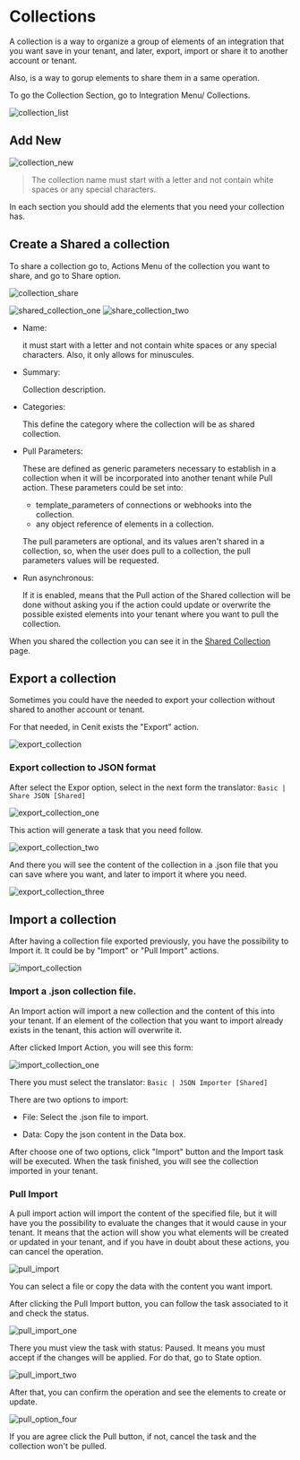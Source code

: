 # Collections

A collection is a way to organize a group of elements of an integration that you want save in your tenant, and later, export, import or share it to another account or tenant.

Also, is a way to gorup elements to share them in a same operation.

To go the Collection Section, go to Integration Menu/ Collections.

![collection_list](https://user-images.githubusercontent.com/30662690/63867468-e23b9d80-c982-11e9-825b-2a2f6756d339.png)

## Add New

![collection_new](https://user-images.githubusercontent.com/30662690/63866986-1c586f80-c982-11e9-86b2-6d912fb5cc1c.png)


> The collection name must start with a letter and not contain white spaces or any special characters.

In each section you should add the elements that you need your collection has.

## Create a Shared a collection

To share a collection go to, Actions Menu of the collection you want to share, and go to Share option.

![collection_share](https://user-images.githubusercontent.com/30662690/63867645-3ba3cc80-c983-11e9-8e39-a819e52675e0.png)

![shared_collection_one](https://user-images.githubusercontent.com/30662690/63869531-490e8600-c986-11e9-9a8f-fa6a73b4bfe1.png)
![share_collection_two](https://user-images.githubusercontent.com/30662690/63869576-5af02900-c986-11e9-8634-ce1829a59d32.png)

- Name:

    it must start with a letter and not contain white spaces or any special characters. Also, it only allows for minuscules.

- Summary:

    Collection description.

- Categories:

    This define the category where the collection will be as shared collection.

- Pull Parameters:

    These are defined as generic parameters necessary to establish in a collection when it will be incorporated into another tenant while Pull action. 
    These parameters could be set into:
    - template_parameters of connections or webhooks into the collection.
    - any object reference of elements in a collection.

    The pull parameters are optional, and its values aren't shared in a collection, so, when the user does pull to a collection, the pull parameters values will be requested.

- Run asynchronous:

    If it is enabled, means that the Pull action of the Shared collection will be done without asking you if the action could update or overwrite the possible existed elements into your tenant where you want to pull the collection.

When you shared the collection you can see it in the [Shared Collection](shared_collection.md) page.

## Export a collection

Sometimes you could have the needed to export your collection without shared to another account or tenant.

For that needed, in Cenit exists the "Export" action.

![export_collection](https://user-images.githubusercontent.com/30662690/63887953-e29c5e80-c9ab-11e9-8973-7b08c3ecb28f.png)

### Export collection to JSON format

After select the Expor option, select in the next form the translator: `Basic | Share JSON [Shared]`

![export_collection_one](https://user-images.githubusercontent.com/30662690/63888245-85ed7380-c9ac-11e9-8593-839cfdbfec28.png)

This action will generate a task that you need follow.

![export_collection_two](https://user-images.githubusercontent.com/30662690/63888813-b1bd2900-c9ad-11e9-8506-8c832e3558cd.png)

And there you will see the content of the collection in a .json file that you can save where you want, and later to import it where you need.

![export_collection_three](https://user-images.githubusercontent.com/30662690/63889122-60fa0000-c9ae-11e9-965c-5e841ab739c3.png)

## Import a collection

After having a collection file exported previously, you have the possibility to Import it. It could be by "Import" or "Pull Import" actions.

![import_collection](https://user-images.githubusercontent.com/30662690/63890250-8daf1700-c9b0-11e9-8867-f487a531a245.png)

### Import a .json collection file.

An Import action will import a new collection and the content of this into your tenant. If an element of the collection that you want to import already exists in the tenant, this action will overwrite it.

After clicked Import Action, you will see this form:

![import_collection_one](https://user-images.githubusercontent.com/30662690/63890875-d87d5e80-c9b1-11e9-9eef-02f665893777.png)

There you must select the translator: `Basic | JSON Importer [Shared]`

There are two options to import:
- File:  Select the .json file to import.

- Data:  Copy the json content in the Data box.

After choose one of two options, click "Import" button and the Import task will be executed. When the task finished, you will see the collection imported in your tenant.

### Pull Import

A pull import action will import the content of the specified file, but it will have you the possibility to evaluate the changes that it would cause in your tenant. It means that the action will show you what elements will be created or updated in your tenant, and if you have in doubt about these actions, you can cancel the operation.

![pull_import](https://user-images.githubusercontent.com/30662690/63892052-a8838a80-c9b4-11e9-84ab-92a559ed60b9.png)

You can select a file or copy the data with the content you want import.

After clicking the Pull Import button, you can follow the task associated to it and check the status.

![pull_import_one](https://user-images.githubusercontent.com/30662690/63892318-5a22bb80-c9b5-11e9-89fd-7f7bca4e3af8.png)

There you must view the task with status: Paused. It means you must accept if the changes will be applied. For do that, go to State option.

![pull_import_two](https://user-images.githubusercontent.com/30662690/63892700-3dd34e80-c9b6-11e9-849c-c085a569bd0f.png)

After that, you can confirm the operation and see the elements to create or update.

![pull_option_four](https://user-images.githubusercontent.com/30662690/63892885-c05c0e00-c9b6-11e9-8e31-fa45dae0a009.png)

If you are agree click the Pull button, if not, cancel the task and the collection won't be pulled.



